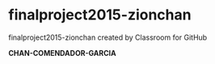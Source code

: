 # finalproject2015-zionchan
finalproject2015-zionchan created by Classroom for GitHub

**CHAN-COMENDADOR-GARCIA**

